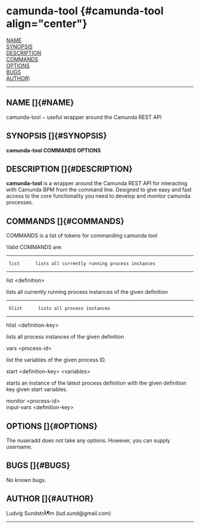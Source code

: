 camunda-tool {#camunda-tool align="center"}
============

[NAME](#NAME)\
[SYNOPSIS](#SYNOPSIS)\
[DESCRIPTION](#DESCRIPTION)\
[COMMANDS](#COMMANDS)\
[OPTIONS](#OPTIONS)\
[BUGS](#BUGS)\
[AUTHOR](#AUTHOR)\

------------------------------------------------------------------------

NAME []{#NAME}
--------------

camunda-tool − useful wrapper around the Camunda REST API

SYNOPSIS []{#SYNOPSIS}
----------------------

**camunda-tool COMMANDS OPTIONS**

DESCRIPTION []{#DESCRIPTION}
----------------------------

**camunda-tool** is a wrapper around the Camunda REST API for
interacting with Camunda BPM from the command line. Designed to give
easy and fast access to the core functionality you need to develop and
monitor camunda processes.

COMMANDS []{#COMMANDS}
----------------------

COMMANDS is a list of tokens for commanding camunda tool

Valid COMMANDS are:

  -- ------ -- ----------------------------------------------- --
     list      lists all currently running process instances   
  -- ------ -- ----------------------------------------------- --

list \<definition\>

lists all currently running process instances of the given definition

  -- ------- -- ----------------------------- --
     hlist      lists all process instances   
  -- ------- -- ----------------------------- --

hlist \<definition-key\>

lists all process instances of the given definition

vars \<process-id\>

list the variables of the given process ID.

start \<definition-key\> \<variables\>

starts an instance of the latest process definition with the given
definition key given start variables.

monitor \<process-id\>\
input-vars \<definition-key\>

OPTIONS []{#OPTIONS}
--------------------

The nuseradd does not take any options. However, you can supply
username.

BUGS []{#BUGS}
--------------

No known bugs.

AUTHOR []{#AUTHOR}
------------------

Ludvig SundstrÃ¶m (lud.sund\@gmail.com)

------------------------------------------------------------------------

